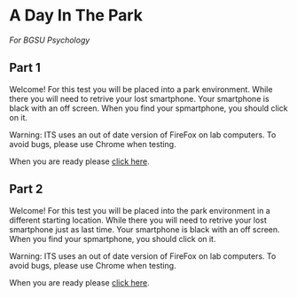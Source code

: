 # A Day In The Park
*For BGSU Psychology*

## Part 1

Welcome! For this test you will be placed into a park environment. While there you will need to retrive your lost smartphone. Your smartphone is black with an off screen. When you find your spmartphone, you should click on it.

Warning: ITS uses an out of date version of FireFox on lab computers. To avoid bugs, please use Chrome when testing.


When you are ready please [click here](https://vr-psychology.github.io/Test/1).

## Part 2

Welcome! For this test you will be placed into the park environment in a different starting location. While there you will need to retrive your lost smartphone just as last time. Your smartphone is black with an off screen. When you find your spmartphone, you should click on it.

Warning: ITS uses an out of date version of FireFox on lab computers. To avoid bugs, please use Chrome when testing.

When you are ready please [click here](https://vr-psychology.github.io/Test/2).
